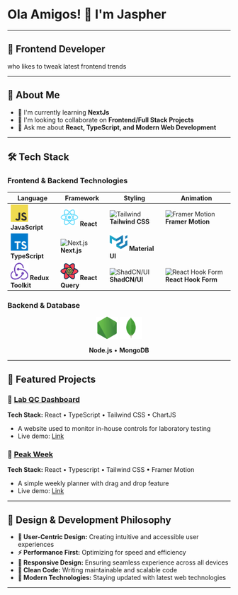 # Ola Amigos! 👋 I'm Jaspher 

---

## 🚀 Frontend Developer 

who likes to tweak latest frontend trends

---

## 💫 About Me

- 🌱 I'm currently learning **NextJs**
- 👯 I'm looking to collaborate on **Frontend/Full Stack Projects**
- 💬 Ask me about **React, TypeScript, and Modern Web Development**

---

## 🛠️ Tech Stack

### Frontend & Backend Technologies
<div align="center">
  
| Language | Framework | Styling | Animation |
|----------|-----------|---------|-----------|
| <img src="https://raw.githubusercontent.com/devicons/devicon/master/icons/javascript/javascript-original.svg" alt="JavaScript" width="40" height="40"/> **JavaScript** | <img src="https://raw.githubusercontent.com/devicons/devicon/master/icons/react/react-original.svg" alt="React" width="40" height="40"/> **React** | <img src="https://www.vectorlogo.zone/logos/tailwindcss/tailwindcss-icon.svg" alt="Tailwind" width="40" height="40"/> **Tailwind CSS** | <img src="https://www.vectorlogo.zone/logos/framer/framer-icon.svg" alt="Framer Motion" width="40" height="40"/> **Framer Motion** |
| <img src="https://raw.githubusercontent.com/devicons/devicon/master/icons/typescript/typescript-original.svg" alt="TypeScript" width="40" height="40"/> **TypeScript** | <img src="https://cdn.worldvectorlogo.com/logos/nextjs-2.svg" alt="Next.js" width="40" height="40"/> **Next.js** | <img src="https://raw.githubusercontent.com/devicons/devicon/master/icons/materialui/materialui-original.svg" alt="Material UI" width="40" height="40"/> **Material UI** | |
| <img src="https://raw.githubusercontent.com/devicons/devicon/master/icons/redux/redux-original.svg" alt="Redux Toolkit" width="40" height="40"/> **Redux Toolkit** | <img src="https://raw.githubusercontent.com/TanStack/query/main/media/emblem-light.svg" alt="React Query" width="40" height="40"/> **React Query** | <img src="https://avatars.githubusercontent.com/u/139895814?s=200&v=4" alt="ShadCN/UI" width="40" height="40"/> **ShadCN/UI** | <img src="https://avatars.githubusercontent.com/u/53986236?s=200&v=4" alt="React Hook Form" width="40" height="40"/> **React Hook Form** |

</div>

### Backend & Database
<div align="center">

<img src="https://raw.githubusercontent.com/devicons/devicon/master/icons/nodejs/nodejs-original.svg" alt="Node.js" width="50" height="50"/>
<img src="https://raw.githubusercontent.com/devicons/devicon/master/icons/mongodb/mongodb-original.svg" alt="MongoDB" width="50" height="50"/>

**Node.js** • **MongoDB**

</div>

--- 

## 🎯 Featured Projects

### 🌟 [Lab QC Dashboard](https://github.com/yourusername/project1)
**Tech Stack:** React • TypeScript  • Tailwind CSS • ChartJS 
- A website used to monitor in-house controls for laboratory testing
- Live demo: [Link](https://your-demo-link.com)

### 🌟 [Peak Week](https://github.com/yourusername/project2)
**Tech Stack:** React • Typescript • Tailwind CSS • Framer Motion
- A simple weekly planner with drag and drop feature
- Live demo: [Link](https://your-demo-link.com)

---

## 🎨 Design & Development Philosophy

- **🎯 User-Centric Design:** Creating intuitive and accessible user experiences
- **⚡ Performance First:** Optimizing for speed and efficiency
- **📱 Responsive Design:** Ensuring seamless experience across all devices
- **🔧 Clean Code:** Writing maintainable and scalable code
- **🚀 Modern Technologies:** Staying updated with latest web technologies

---
